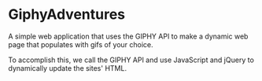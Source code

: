 # GiphyAdventures

A simple web application that uses the GIPHY API to make a dynamic web page that populates with gifs of your choice. 

To accomplish this, we call the GIPHY API and use JavaScript and jQuery to dynamically update the sites' HTML.


